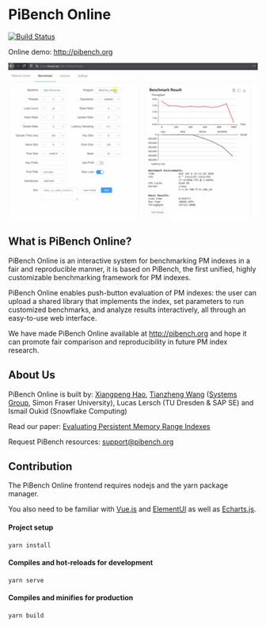 # PiBench Online 

[![Build Status](https://travis-ci.org/XiangpengHao/pibench-online.svg?branch=master)](https://travis-ci.org/XiangpengHao/pibench-online)

Online demo: http://pibench.org

![](src/assets/readme-demo.gif)

## What is PiBench Online?

PiBench Online is an interactive system for benchmarking PM indexes in a fair and reproducible manner, it is based on PiBench, the first unified, highly customizable benchmarking framework for PM indexes.

PiBench Online enables push-button evaluation of PM indexes: the user can upload a shared library that implements the index, set parameters to run customized benchmarks, and analyze results interactively, all through an easy-to-use web interface.

We have made PiBench Online available at http://pibench.org and hope it can promote fair comparison and reproducibility in future PM index research.

## About Us

PiBench Online is built by: [Xiangpeng Hao](https://haoxp.xyz), [Tianzheng Wang](https://www2.cs.sfu.ca/~tzwang/) ([Systems Group](http://systems.cs.sfu.ca/), Simon Fraser University), 
Lucas Lersch (TU Dresden & SAP SE) and Ismail Oukid (Snowflake Computing)

Read our paper: [Evaluating Persistent Memory Range Indexes](http://www.vldb.org/pvldb/vol13/p574-lersch.pdf)

Request PiBench resources: support@pibench.org

## Contribution

The PiBench Online frontend requires nodejs and the yarn package manager.

You also need to be familiar with [Vue.js](https://vuejs.org/) and [ElementUI](https://element.eleme.io/#/en-US) as well as [Echarts.js](echartsjs.com/).

#### Project setup
```
yarn install
```

#### Compiles and hot-reloads for development
```
yarn serve
```

#### Compiles and minifies for production
```
yarn build
```

